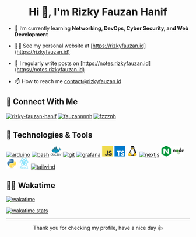 <h1 align="center">Hi 👋, I'm Rizky Fauzan Hanif</h1>

- 🌱 I’m currently learning **Networking, DevOps, Cyber Security, and Web Development**

- 👨‍💻 See my personal website at [https://rizkyfauzan.id](https://rizkyfauzan.id)

- 📝 I regularly write posts on [https://notes.rizkyfauzan.id](https://notes.rizkyfauzan.id)

- 📫 How to reach me contact@rizkyfauzan.id

## 💼 Connect With Me

<p align="left">
<a href="https://linkedin.com/in/rizky-fauzan-hanif" target="blank"><img align="center" src="https://raw.githubusercontent.com/rahuldkjain/github-profile-readme-generator/master/src/images/icons/Social/linked-in-alt.svg" alt="rizky-fauzan-hanif" height="30" width="30" /></a>
<a href="https://instagram.com/fauzannnnh" target="blank"><img align="center" src="https://raw.githubusercontent.com/rahuldkjain/github-profile-readme-generator/master/src/images/icons/Social/instagram.svg" alt="fauzannnnh" height="30" width="30" /></a>
<a href="https://x.com/fzzznh" target="blank"><img align="center" src="https://upload.wikimedia.org/wikipedia/commons/5/57/X_logo_2023_%28white%29.png" alt="fzzznh" height="30" width="30"/></a>

## 🔧 Technologies & Tools

<a href="https://www.arduino.cc/" target="_blank" rel="noreferrer"><img src="https://cdn.worldvectorlogo.com/logos/arduino-1.svg" alt="arduino" width="30" height="30"/></a>
<a href="https://www.gnu.org/software/bash/" target="_blank" rel="noreferrer"><img src="https://upload.wikimedia.org/wikipedia/commons/a/a3/Bash_Logo_White.svg" alt="bash" width="30" height="30"/></a>
<a href="https://www.docker.com/" target="_blank" rel="noreferrer"> <img src="https://raw.githubusercontent.com/devicons/devicon/master/icons/docker/docker-original-wordmark.svg" alt="docker" width="30" height="30"/></a>
<a href="https://git-scm.com/" target="_blank" rel="noreferrer"><img src="https://www.vectorlogo.zone/logos/git-scm/git-scm-icon.svg" alt="git" width="30" height="30"/></a>
<a href="https://grafana.com" target="_blank" rel="noreferrer"><img src="https://www.vectorlogo.zone/logos/grafana/grafana-icon.svg" alt="grafana" width="30" height="30"/></a>
<a href="https://developer.mozilla.org/en-US/docs/Web/JavaScript" target="_blank" rel="noreferrer"><img src="https://raw.githubusercontent.com/devicons/devicon/master/icons/javascript/javascript-original.svg" alt="javascript" width="30" height="30"/></a>
<a href="https://www.typescriptlang.org/" target="_blank" rel="noreferrer"> <img src="https://raw.githubusercontent.com/devicons/devicon/master/icons/typescript/typescript-original.svg" alt="typescript" width="30" height="30"/></a>
<a href="https://www.linux.org/" target="_blank" rel="noreferrer"><img src="https://raw.githubusercontent.com/devicons/devicon/master/icons/linux/linux-original.svg" alt="linux" width="30" height="30"/></a>
<a href="https://nextjs.org/" target="_blank" rel="noreferrer"><img src="https://cdn.worldvectorlogo.com/logos/nextjs-2.svg" alt="nextjs" width="30" height="30"/></a>
<a href="https://www.nginx.com" target="_blank" rel="noreferrer"><img src="https://raw.githubusercontent.com/devicons/devicon/master/icons/nginx/nginx-original.svg" alt="nginx" width="30" height="30"/></a>
<a href="https://nodejs.org" target="_blank" rel="noreferrer"><img src="https://raw.githubusercontent.com/devicons/devicon/master/icons/nodejs/nodejs-original-wordmark.svg" alt="nodejs" width="30" height="30"/></a>
<a href="https://www.python.org" target="_blank" rel="noreferrer"><img src="https://raw.githubusercontent.com/devicons/devicon/master/icons/python/python-original.svg" alt="python" width="30" height="30"/></a>
<a href="https://reactjs.org/" target="_blank" rel="noreferrer"><img src="https://raw.githubusercontent.com/devicons/devicon/master/icons/react/react-original-wordmark.svg" alt="react" width="30" height="30"/></a>
<a href="https://tailwindcss.com/" target="_blank" rel="noreferrer"> <img src="https://www.vectorlogo.zone/logos/tailwindcss/tailwindcss-icon.svg" alt="tailwind" width="30" height="30"/></a>

## 👨‍💻 Wakatime
[![wakatime](https://wakatime.com/badge/user/defce304-d640-49eb-a1ca-84a650116506.svg)](https://wakatime.com/@defce304-d640-49eb-a1ca-84a650116506)

[![wakatime stats](https://github-readme-stats.vercel.app/api/wakatime?username=fzzzn&layout=compact&theme=dark)](https://wakatime.com/@fzzzn)

---

<p align="center">Thank you for checking my profile, have a nice day 👍</p>
